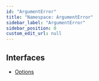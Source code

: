 ```yaml
---
id: "ArgumentError"
title: "Namespace: ArgumentError"
sidebar_label: "ArgumentError"
sidebar_position: 0
custom_edit_url: null
---
```


## Interfaces

- [Options](../interfaces/ArgumentError.Options)

